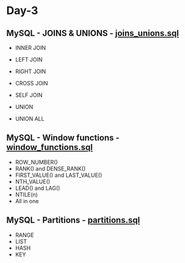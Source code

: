 # Day-3

## MySQL - JOINS & UNIONS - [joins_unions.sql](joins_unions.sql)

- INNER JOIN
- LEFT JOIN
- RIGHT JOIN
- CROSS JOIN
- SELF JOIN

- UNION
- UNION ALL

## MySQL - Window functions - [window_functions.sql](window_functions.sql)

- ROW_NUMBER()
- RANK() and DENSE_RANK()
- FIRST_VALUE() and LAST_VALUE()
- NTH_VALUE()
- LEAD() and LAG()
- NTILE(n)
- All in one

## MySQL - Partitions - [partitions.sql](partitions.sql)

- RANGE
- LIST
- HASH
- KEY
